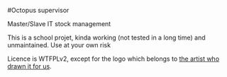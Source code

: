 #Octopus supervisor

Master/Slave IT stock management

This is a school projet, kinda working (not tested in a long time) and unmaintained. Use at your own risk

Licence is WTFPLv2, except for the logo which belongs to [the artist who drawn it for us](https://www.behance.net/CharleenPlum).
